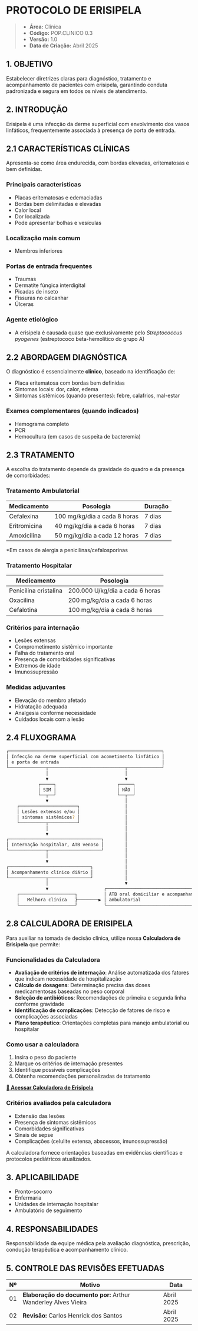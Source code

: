 # PROTOCOLO DE ERISIPELA

> - **Área:** Clínica  
> - **Código:** POP.CLINICO 0.3
> - **Versão:** 1.0
> - **Data de Criação:** Abril 2025

## 1. OBJETIVO

Estabelecer diretrizes claras para diagnóstico, tratamento e acompanhamento de pacientes com erisipela, garantindo conduta padronizada e segura em todos os níveis de atendimento.

## 2. INTRODUÇÃO

Erisipela é uma infecção da derme superficial com envolvimento dos vasos linfáticos, frequentemente associada à presença de porta de entrada.

## 2.1 CARACTERÍSTICAS CLÍNICAS

Apresenta-se como área endurecida, com bordas elevadas, eritematosas e bem definidas.

### Principais características

- Placas eritematosas e edemaciadas
- Bordas bem delimitadas e elevadas
- Calor local
- Dor localizada
- Pode apresentar bolhas e vesículas

### Localização mais comum

- Membros inferiores

### Portas de entrada frequentes

- Traumas
- Dermatite fúngica interdigital
- Picadas de inseto
- Fissuras no calcanhar
- Úlceras

### Agente etiológico

- A erisipela é causada quase que exclusivamente pelo *Streptococcus pyogenes* (estreptococo beta-hemolítico do grupo A)

## 2.2 ABORDAGEM DIAGNÓSTICA

O diagnóstico é essencialmente **clínico**, baseado na identificação de:

- Placa eritematosa com bordas bem definidas
- Sintomas locais: dor, calor, edema
- Sintomas sistêmicos (quando presentes): febre, calafrios, mal-estar

### Exames complementares (quando indicados)

- Hemograma completo
- PCR
- Hemocultura (em casos de suspeita de bacteremia)

## 2.3 TRATAMENTO

A escolha do tratamento depende da gravidade do quadro e da presença de comorbidades:

### Tratamento Ambulatorial

| **Medicamento** | **Posologia**                | **Duração** |
|-----------------|------------------------------|-------------|
| Cefalexina      | 100 mg/kg/dia a cada 8 horas | 7 dias      |
| Eritromicina    | 40 mg/kg/dia a cada 6 horas  | 7 dias      |
| Amoxicilina     | 50 mg/kg/dia a cada 12 horas | 7 dias      |

*Em casos de alergia a penicilinas/cefalosporinas

### Tratamento Hospitalar

| **Medicamento**       | **Posologia**                   |
|-----------------------|---------------------------------|
| Penicilina cristalina | 200.000 U/kg/dia a cada 6 horas |
| Oxacilina             | 200 mg/kg/dia a cada 6 horas    |
| Cefalotina            | 100 mg/kg/dia a cada 8 horas    |

### Critérios para internação

- Lesões extensas
- Comprometimento sistêmico importante
- Falha do tratamento oral
- Presença de comorbidades significativas
- Extremos de idade
- Imunossupressão

### Medidas adjuvantes

- Elevação do membro afetado
- Hidratação adequada
- Analgesia conforme necessidade
- Cuidados locais com a lesão

## 2.4 FLUXOGRAMA

```bash
┌──────────────────────────────────────────────────────────┐
│ Infecção na derme superficial com acometimento linfático │
│ e porta de entrada                                       │
└──────────────┬─────────────────────────────┬─────────────┘
               │                             │
               ▼                             ▼
            ┌─────┐                       ┌─────┐
            │ SIM │                       │ NÃO │
            └──┬──┘                       └──┬──┘
               ▼                             │
    ┌──────────────────────┐                 │
    │ Lesões extensas e/ou │                 │
    │ sintomas sistêmicos? │                 │          
    └──────────┬───────────┘                 │
               │                             │
               ▼                             │
┌───────────────────────────────────┐        │
│ Internação hospitalar, ATB venoso │        │
└──────────────┬────────────────────┘        │
               │                             │
               ▼                             │
┌───────────────────────────────┐            │
│ Acompanhamento clínico diário │            │
└──────────────┬────────────────┘            │
               │                             ▼
               ▼                     ┌────────────────────────────────────────────┐ 
    ┌─────────────────────┐          │ ATB oral domiciliar e acompanhamento       │
    │   Melhora clínica   ⎬────────▶︎ │ ambulatorial                               │
    └─────────────────────┘          └────────────────────────────────────────────┘
```

## 2.8 CALCULADORA DE ERISIPELA

Para auxiliar na tomada de decisão clínica, utilize nossa **Calculadora de Erisipela** que permite:

### Funcionalidades da Calculadora

- **Avaliação de critérios de internação**: Análise automatizada dos fatores que indicam necessidade de hospitalização
- **Cálculo de dosagens**: Determinação precisa das doses medicamentosas baseadas no peso corporal
- **Seleção de antibióticos**: Recomendações de primeira e segunda linha conforme gravidade
- **Identificação de complicações**: Detecção de fatores de risco e complicações associadas
- **Plano terapêutico**: Orientações completas para manejo ambulatorial ou hospitalar

### Como usar a calculadora

1. Insira o peso do paciente
2. Marque os critérios de internação presentes
3. Identifique possíveis complicações
4. Obtenha recomendações personalizadas de tratamento

**[📱 Acessar Calculadora de Erisipela](calculator:erisipela)**

### Critérios avaliados pela calculadora

- Extensão das lesões
- Presença de sintomas sistêmicos
- Comorbidades significativas
- Sinais de sepse
- Complicações (celulite extensa, abscessos, imunossupressão)

A calculadora fornece orientações baseadas em evidências científicas e protocolos pediátricos atualizados.

## 3. APLICABILIDADE

- Pronto-socorro
- Enfermaria
- Unidades de internação hospitalar
- Ambulatório de seguimento

## 4. RESPONSABILIDADES

Responsabilidade da equipe médica pela avaliação diagnóstica, prescrição, condução terapêutica e acompanhamento clínico.

## 5. CONTROLE DAS REVISÕES EFETUADAS

| **Nº** | **Motivo**                                                     | **Data**   |
|--------|----------------------------------------------------------------|------------|
| 01     | **Elaboração do documento por:** Arthur Wanderley Alves Vieira | Abril 2025 |
| 02     | **Revisão:** Carlos Henrick dos Santos                         | Abril 2025 |
